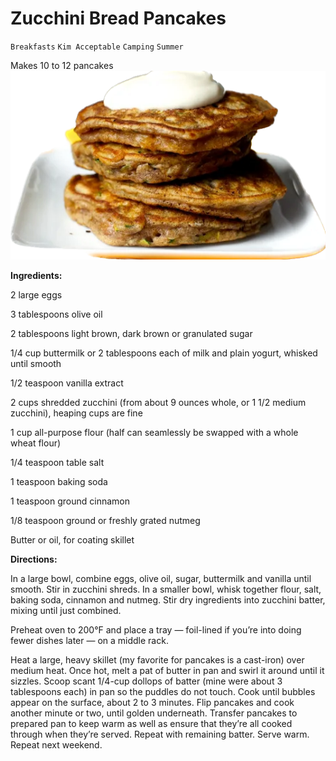 # Zucchini Bread Pancakes

`Breakfasts` `Kim Acceptable` `Camping` `Summer`

Makes 10 to 12 pancakes
![Image_20230812_085139-1.png](image/Image_20230812_085139-1.png)

**Ingredients:**

2 large eggs

3 tablespoons olive oil

2 tablespoons light brown, dark brown or granulated sugar

1/4 cup buttermilk or 2 tablespoons each of milk and plain yogurt, whisked until smooth

1/2 teaspoon vanilla extract

2 cups shredded zucchini (from about 9 ounces whole, or 1 1/2 medium zucchini), heaping cups are fine

1 cup all-purpose flour (half can seamlessly be swapped with a whole wheat flour)

1/4 teaspoon table salt

1 teaspoon baking soda

1 teaspoon ground cinnamon

1/8 teaspoon ground or freshly grated nutmeg

Butter or oil, for coating skillet

**Directions:**

In a large bowl, combine eggs, olive oil, sugar, buttermilk and vanilla until smooth. Stir in zucchini shreds. In a smaller bowl, whisk together flour, salt, baking soda, cinnamon and nutmeg. Stir dry ingredients into zucchini batter, mixing until just combined.

Preheat oven to 200°F and place a tray — foil-lined if you’re into doing fewer dishes later — on a middle rack.

Heat a large, heavy skillet (my favorite for pancakes is a cast-iron) over medium heat. Once hot, melt a pat of butter in pan and swirl it around until it sizzles. Scoop scant 1/4-cup dollops of batter (mine were about 3 tablespoons each) in pan so the puddles do not touch. Cook until bubbles appear on the surface, about 2 to 3 minutes. Flip pancakes and cook another minute or two, until golden underneath. Transfer pancakes to prepared pan to keep warm as well as ensure that they’re all cooked through when they’re served. Repeat with remaining batter. Serve warm. Repeat next weekend.
